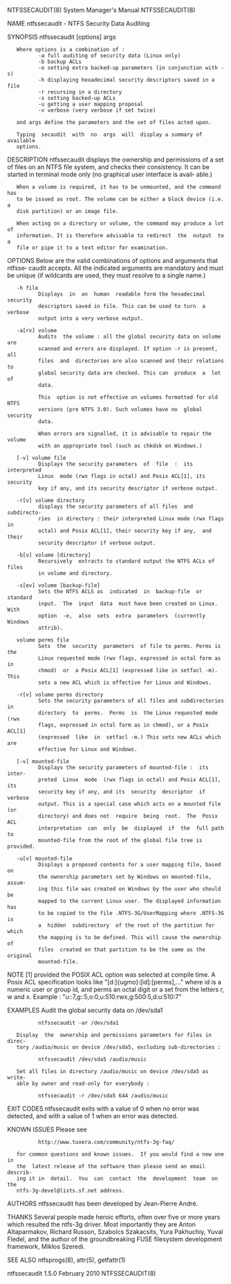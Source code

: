 NTFSSECAUDIT(8)            System Manager's Manual            NTFSSECAUDIT(8)

NAME
       ntfssecaudit - NTFS Security Data Auditing

SYNOPSIS
       ntfssecaudit [options] args

       Where options is a combination of :
              -a full auditing of security data (Linux only)
              -b backup ACLs
              -e setting extra backed-up parameters (in conjunction with -s)
              -h displaying hexadecimal security descriptors saved in a file
              -r recursing in a directory
              -s setting backed-up ACLs
              -u getting a user mapping proposal
              -v verbose (very verbose if set twice)

       and args define the parameters and the set of files acted upon.

       Typing  secaudit  with  no  args  will  display a summary of available
       options.

DESCRIPTION
       ntfssecaudit displays the ownership and permissions of a set of  files
       on  an  NTFS  file  system,  and  checks  their consistency. It can be
       started in terminal mode only (no graphical user interface  is  avail‐
       able.)

       When a volume is required, it has to be unmounted, and the command has
       to be issued as root. The volume can be either a block device (i.e.  a
       disk partition) or an image file.

       When acting on a directory or volume, the command may produce a lot of
       information. It is therefore advisable to redirect  the  output  to  a
       file or pipe it to a text editor for examination.

OPTIONS
       Below are the valid combinations of options and arguments that ntfsse‐
       caudit accepts. All the indicated arguments are mandatory and must  be
       unique (if wildcards are used, they must resolve to a single name.)

       -h file
              Displays  in  an  human  readable form the hexadecimal security
              descriptors saved in file. This can be used to turn  a  verbose
              output into a very verbose output.

       -a[rv] volume
              Audits  the volume : all the global security data on volume are
              scanned and errors are displayed. If option -r is present,  all
              files  and  directories are also scanned and their relations to
              global security data are checked. This can  produce  a  lot  of
              data.

              This  option is not effective on volumes formatted for old NTFS
              versions (pre NTFS 3.0). Such volumes have no  global  security
              data.

              When errors are signalled, it is advisable to repair the volume
              with an appropriate tool (such as chkdsk on Windows.)

       [-v] volume file
              Displays the security parameters  of  file  :  its  interpreted
              Linux  mode (rwx flags in octal) and Posix ACL[1], its security
              key if any, and its security descriptor if verbose output.

       -r[v] volume directory
              displays the security parameters of all files  and  subdirecto‐
              ries  in directory : their interpreted Linux mode (rwx flags in
              octal) and Posix ACL[1], their security key if any,  and  their
              security descriptor if verbose output.

       -b[v] volume [directory]
              Recursively  extracts to standard output the NTFS ACLs of files
              in volume and directory.

       -s[ev] volume [backup-file]
              Sets the NTFS ACLS as  indicated  in  backup-file  or  standard
              input.  The  input  data  must have been created on Linux. With
              option  -e,  also  sets  extra  parameters  (currently  Windows
              attrib).

       volume perms file
              Sets  the  security  parameters  of file to perms. Perms is the
              Linux requested mode (rwx flags, expressed in octal form as  in
              chmod)  or  a Posix ACL[1] (expressed like in setfacl -m). This
              sets a new ACL which is effective for Linux and Windows.

       -r[v] volume perms directory
              Sets the security parameters of all files and subdirectories in
              directory  to  perms.  Perms  is  the Linux requested mode (rwx
              flags, expressed in octal form as in chmod), or a Posix  ACL[1]
              (expressed  like  in  setfacl -m.) This sets new ACLs which are
              effective for Linux and Windows.

       [-v] mounted-file
              Displays the security parameters of mounted-file :  its  inter‐
              preted  Linux  mode  (rwx flags in octal) and Posix ACL[1], its
              security key if any, and its  security  descriptor  if  verbose
              output. This is a special case which acts on a mounted file (or
              directory) and does not  require  being  root.  The  Posix  ACL
              interpretation  can  only  be  displayed  if  the  full path to
              mounted-file from the root of the global file tree is provided.

       -u[v] mounted-file
              Displays a proposed contents for a user mapping file, based  on
              the ownership parameters set by Windows on mounted-file, assum‐
              ing this file was created on Windows by the user who should  be
              mapped to the current Linux user. The displayed information has
              to be copied to the file .NTFS-3G/UserMapping where .NTFS-3G is
              a  hidden  subdirectory  of the root of the partition for which
              the mapping is to be defined. This will cause the ownership  of
              files  created on that partition to be the same as the original
              mounted-file.

NOTE
       [1] provided the POSIX ACL option was  selected  at  compile  time.  A
       Posix ACL specification looks like "[d:]{ugmo}:[id]:[perms],..." where
       id is a numeric user or group id, and perms an octal digit  or  a  set
       from the letters r, w and x.
              Example : "u::7,g::5,o:0,u:510:rwx,g:500:5,d:u:510:7"

EXAMPLES
       Audit the global security data on /dev/sda1

              ntfssecaudit -ar /dev/sda1

       Display  the  ownership and permissions parameters for files in direc‐
       tory /audio/music on device /dev/sda5, excluding sub-directories :

              ntfssecaudit /dev/sda5 /audio/music

       Set all files in directory /audio/music on device /dev/sda5 as  write‐
       able by owner and read-only for everybody :

              ntfssecaudit -r /dev/sda5 644 /audio/music

EXIT CODES
       ntfssecaudit  exits  with a value of 0 when no error was detected, and
       with a value of 1 when an error was detected.

KNOWN ISSUES
       Please see

              http://www.tuxera.com/community/ntfs-3g-faq/

       for common questions and known issues.  If you would find a new one in
       the  latest release of the software then please send an email describ‐
       ing it in  detail.  You  can  contact  the  development  team  on  the
       ntfs-3g-devel@lists.sf.net address.

AUTHORS
       ntfssecaudit has been developed by Jean-Pierre André.

THANKS
       Several  people  made  heroic  efforts,  often over five or more years
       which resulted the ntfs-3g driver. Most  importantly  they  are  Anton
       Altaparmakov,  Richard  Russon,  Szabolcs  Szakacsits, Yura Pakhuchiy,
       Yuval Fledel, and the author of  the  groundbreaking  FUSE  filesystem
       development framework, Miklos Szeredi.

SEE ALSO
       ntfsprogs(8), attr(5), getfattr(1)

ntfssecaudit 1.5.0              February 2010                 NTFSSECAUDIT(8)
